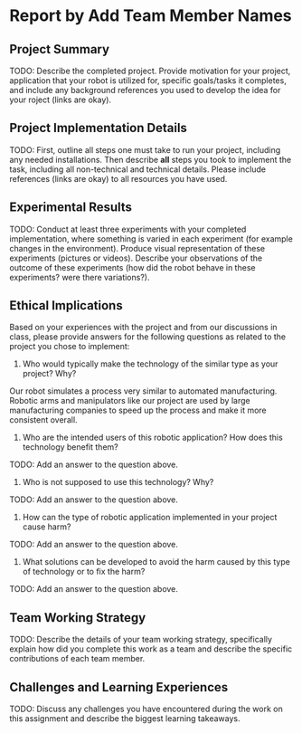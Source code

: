 # Report by Add Team Member Names

## Project Summary

TODO: Describe the completed project. Provide motivation for your project,
application that your robot is utilized for, specific goals/tasks it completes,
and include any background references you used to develop the idea for your
roject (links are okay).

## Project Implementation Details

TODO: First, outline all steps one must take to run your project, including
any needed installations. Then describe **all** steps you took to implement
the task, including all non-technical and technical details. Please include
references (links are okay) to all resources you have used.

## Experimental Results

TODO: Conduct at least three experiments with your completed implementation,
where something is varied in each experiment (for example changes in the
environment). Produce visual representation of these experiments (pictures or
videos). Describe your observations of the outcome of these experiments (how
did the robot behave in these experiments? were there variations?).

## Ethical Implications

Based on your experiences with the project and from our discussions in class,
please provide answers for the following questions as related to the project
you chose to implement:

1. Who would typically make the technology of the similar type as your project? Why?

Our robot simulates a process very similar to automated manufacturing. Robotic
arms and manipulators like our project are used by large manufacturing companies
to speed up the process and make it more consistent overall.

1. Who are the intended users of this robotic application? How does this technology benefit them?

TODO: Add an answer to the question above.

1. Who is not supposed to use this technology? Why?

TODO: Add an answer to the question above.

1. How can the type of robotic application implemented in your project cause harm?

TODO: Add an answer to the question above.

1. What solutions can be developed to avoid the harm caused by this type of technology or to fix the harm?

TODO: Add an answer to the question above.

## Team Working Strategy

TODO: Describe the details of your team working strategy, specifically explain
how did you complete this work as a team and describe the specific contributions of each team member.

## Challenges and Learning Experiences

TODO: Discuss any challenges you have encountered during the work on this assignment and describe the biggest learning takeaways.
